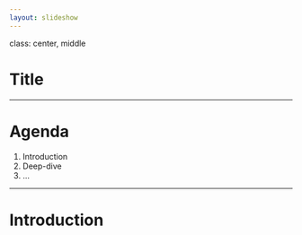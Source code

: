 ```yaml
---
layout: slideshow
---
```



class: center, middle

# Title

---

# Agenda

1. Introduction
2. Deep-dive
3. ...

---

# Introduction
